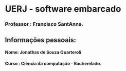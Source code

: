 # UERJ - software embarcado
### **Professor :**  Francisco SantAnna.
## Informações pessoais:
#### **Nome:** Jonathas de Souza Quarteroli
#### **Curso :** Ciência da computação - Bacherelado.
